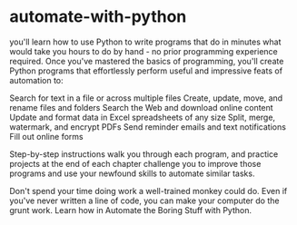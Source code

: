 # automate-with-python
you'll learn how to use Python to write programs that do in minutes what would take you hours to do by hand - no prior programming experience required. Once you've mastered the basics of programming, you'll create Python programs that effortlessly perform useful and impressive feats of automation to:

Search for text in a file or across multiple files
Create, update, move, and rename files and folders
Search the Web and download online content
Update and format data in Excel spreadsheets of any size
Split, merge, watermark, and encrypt PDFs
Send reminder emails and text notifications
Fill out online forms

Step-by-step instructions walk you through each program, and practice projects at the end of each chapter challenge you to improve those programs and use your newfound skills to automate similar tasks.

Don't spend your time doing work a well-trained monkey could do. Even if you've never written a line of code, you can make your computer do the grunt work. Learn how in Automate the Boring Stuff with Python.
